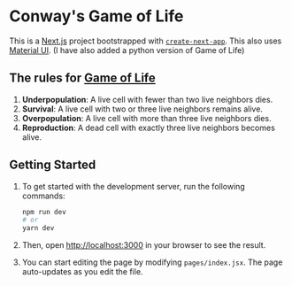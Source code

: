 # Conway's Game of Life

This is a [Next.js](https://nextjs.org/) project bootstrapped with [`create-next-app`](https://github.com/vercel/next.js/tree/canary/packages/create-next-app). This also uses [Material UI](https://github.com/mui/material-ui). (I have also added a python version of Game of Life)

## The rules for [Game of Life](https://en.wikipedia.org/wiki/Conway%27s_Game_of_Life)

1. **Underpopulation**: A live cell with fewer than two live neighbors dies.
2. **Survival**: A live cell with two or three live neighbors remains alive.
3. **Overpopulation**: A live cell with more than three live neighbors dies.
4. **Reproduction**: A dead cell with exactly three live neighbors becomes alive.

## Getting Started

1. To get started with the development server, run the following commands:

    ```bash
    npm run dev
    # or
    yarn dev
    ```

2. Then, open [http://localhost:3000](http://localhost:3000) in your browser to see the result.
3. You can start editing the page by modifying `pages/index.jsx`. The page auto-updates as you edit the file.

